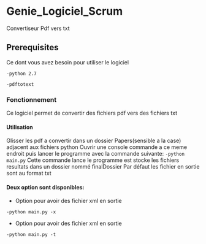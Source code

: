 # Genie_Logiciel_Scrum
Convertiseur Pdf vers txt

## Prerequisites
Ce dont vous avez besoin pour utiliser le logiciel
```
-python 2.7
```
```
-pdftotext
```
### Fonctionnement
Ce logiciel permet de convertir des fichiers pdf vers des fichiers txt

#### Utilisation
Glisser les pdf a convertir dans un dossier Papers(sensible a la case) adjacent aux fichiers python
Ouvrir une console commande a ce meme endroit puis lancer le programme
avec la commande suivante:
        ```
        -python main.py
        ```
Cette commande lance le programme est stocke les fichiers resultats dans un dossier nommé
finalDossier
Par défaut les fichier en  sortie sont au format txt

#### Deux option sont disponibles:

* Option pour avoir des fichier xml en sortie
```
-python main.py -x
```

* Option pour avoir des fichier xml en sortie
```
-python main.py -t
```

